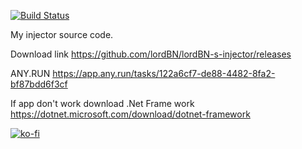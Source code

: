 [![Build Status](https://travis-ci.com/lordBN/lordBN-s-injector.svg?branch=master)](https://travis-ci.com/lordBN/lordBN-s-injector)

My injector source code.

Download link https://github.com/lordBN/lordBN-s-injector/releases

ANY.RUN  https://app.any.run/tasks/122a6cf7-de88-4482-8fa2-bf87bdd6f3cf

If app don't work download .Net Frame work https://dotnet.microsoft.com/download/dotnet-framework

[![ko-fi](https://www.ko-fi.com/img/githubbutton_sm.svg)](https://ko-fi.com/I2I51MYJC)
